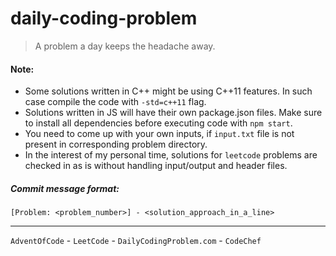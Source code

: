 # daily-coding-problem
> A problem a day keeps the headache away.

#### Note:
- Some solutions written in C++ might be using C++11 features.
  In such case compile the code with `-std=c++11` flag. 
- Solutions written in JS will have their own package.json files.
  Make sure to install all dependencies before executing code with
  `npm start`.
- You need to come up with your own inputs, if `input.txt` file is
  not present in corresponding problem directory.
- In the interest of my personal time, solutions for `leetcode`
  problems are checked in as is without handling input/output and
  header files.

##### Commit message format:
```
[Problem: <problem_number>] - <solution_approach_in_a_line>
```

---

`AdventOfCode` - `LeetCode` - `DailyCodingProblem.com` - `CodeChef`
